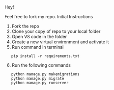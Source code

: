 Hey!

Feel free to fork my repo.
Initial Instructions

1. Fork the repo
2. Clone your copy of repo to your local folder
3. Open VS code in the folder 
4. Create a new virtual environment and activate it
5. Run command in terminal
~~~
   pip install -r requirements.txt 
~~~
6. Run the following commands 
~~~
   python manage.py makemigrations
   python manage.py migrate 
   python manage.py runserver